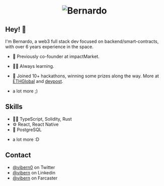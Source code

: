 <h1 align="center">
  <img src="./newnameanimated.gif" alt="Bernardo" />
</h1>

## Hey! 👋
I'm Bernardo, a web3 full stack dev focused on backend/smart-contracts, with over 6 years experience in the space.

- 🦔 Previously co-founder at impactMarket.

- 👨‍💻 Always learning.

- 🧭 Joined 10+ hackathons, winning some prizes along the way. More at [ETHGlobal](https://ethglobal.com/) and [devpost](https://devpost.com/obernardovieira).

+ a lot more ;)

## Skills
- 👨‍💻 TypeScript, Solidity, Rust
- ⚙️ React, React Native
- 💽 PostgreSQL
+ a lot more :D

## Contact
- [@vibern0](https://twitter.com/vibern0) on Twitter
- [@vibern](https://linkedin.com/in/vibern) on Linkedin
- [@vibern](https://warpcast.com/vibern) on Farcaster

